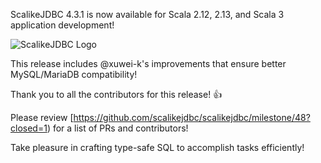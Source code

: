 ScalikeJDBC 4.3.1 is now available for Scala 2.12, 2.13, and Scala 3 application development!

![ScalikeJDBC Logo](https://scalikejdbc.org/images/logo.png)

This release includes @xuwei-k's improvements that ensure better MySQL/MariaDB compatibility!

Thank you to all the contributors for this release! :+1:

Please review [https://github.com/scalikejdbc/scalikejdbc/milestone/48?closed=1) for a list of PRs and contributors!

Take pleasure in crafting type-safe SQL to accomplish tasks efficiently!
